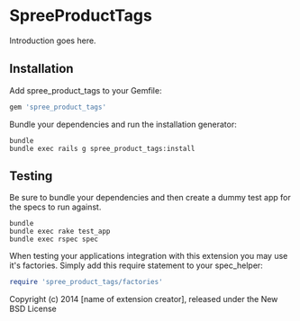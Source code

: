 SpreeProductTags
================

Introduction goes here.

Installation
------------

Add spree_product_tags to your Gemfile:

```ruby
gem 'spree_product_tags'
```

Bundle your dependencies and run the installation generator:

```shell
bundle
bundle exec rails g spree_product_tags:install
```

Testing
-------

Be sure to bundle your dependencies and then create a dummy test app for the specs to run against.

```shell
bundle
bundle exec rake test_app
bundle exec rspec spec
```

When testing your applications integration with this extension you may use it's factories.
Simply add this require statement to your spec_helper:

```ruby
require 'spree_product_tags/factories'
```

Copyright (c) 2014 [name of extension creator], released under the New BSD License
